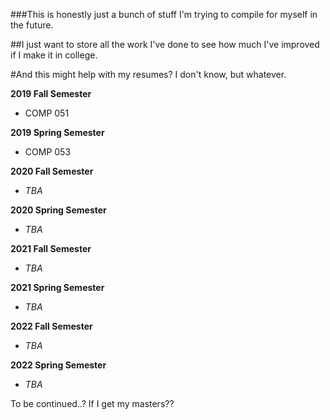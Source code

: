 ###This is honestly just a bunch of stuff I'm trying to compile for myself in the future.

##I just want to store all the work I've done to see how much I've improved if I make it in college.

#And this might help with my resumes? I don't know, but whatever.



**2019 Fall Semester**
- COMP 051

**2019 Spring Semester**
- COMP 053

**2020 Fall Semester**
- _TBA_

**2020 Spring Semester**
- _TBA_

**2021 Fall Semester**
- _TBA_

**2021 Spring Semester**
- _TBA_

**2022 Fall Semester**
- _TBA_

**2022 Spring Semester**
- _TBA_


To be continued..? If I get my masters??
